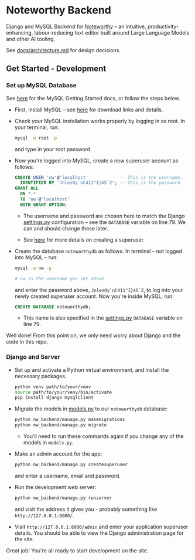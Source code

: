 # Noteworthy Backend

Django and MySQL Backend for [Noteworthy](https://www.github.com/dan-smith-tech/noteworthy) – an intuitive, productivity-enhancing, labour-reducing text editor built around Large Language Models and other AI tooling.

See [docs/architecture.md](docs/architecture.md) for design decisions.

## Get Started - Development

### Set up MySQL Database

See [here](https://dev.mysql.com/doc/mysql-getting-started/en/) for the MySQL Getting Started docs, or follow the steps below.

* First, install MySQL – see [here](https://dev.mysql.com/doc/mysql-getting-started/en/#mysql-getting-started-installing) for download links and details.

* Check your MySQL installation works properly by logging in as root. In your terminal, run:
  ```bash
  mysql -u root -p
  ```
  and type in your root password.

* Now you're logged into MySQL, create a new superuser account as follows:
     ```SQL
     CREATE USER 'nw'@'localhost'            -- This is the username.
       IDENTIFIED BY 'JnlezOy`nC411"I}4S`Z'; -- This is the password.
     GRANT ALL
       ON *.*
       TO 'nw'@'localhost'
       WITH GRANT OPTION;
     ```
    
  * The username and password are chosen here to match the Django [settings.py](https://github.com/jhels/noteworthy-backend/blob/main/nw_backend/nw_backend/settings.py) configuration – see the `DATABASE` variable on line 79. We can and should change these later.

  * See [here](https://dev.mysql.com/doc/refman/8.0/en/creating-accounts.html#creating-accounts-granting-privileges) for more details on creating a superuser.

* Create the database `noteworthydb` as follows. In terminal – not logged into MySQL – run:
  ```bash
  mysql -u nw -p

  # nw is the username you set above.
  ```
  and enter the password above, ``JnlezOy`nC411"I}4S`Z``, to log into your newly created superuser account. Now you're inside MySQL, run:
  ```SQL
  CREATE DATABASE noteworthydb;
  ```
  * This name is also specified in the [settings.py](https://github.com/jhels/noteworthy-backend/blob/main/nw_backend/nw_backend/settings.py) `DATABASE` variable on line 79.
 
Well done! From this point on, we only need worry about Django and the code in this repo.
 
### Django and Server

* Set up and activate a Python virtual environment, and install the necessary packages.

    ```bash
    python venv path/to/your/venv
    source path/to/your/venv/bin/activate
    pip install django mysqlclient 
    ```

* Migrate the models in [models.py](https://github.com/jhels/noteworthy-backend/blob/main/nw_backend/user_accounts/models.py) to our `noteworthydb` database:

    ```bash
    python nw_backend/manage.py makemigrations
    python nw_backend/manage.py migrate
    ```
  * You'll need to run these commands again if you change any of the models in `models.py`.
 
* Make an admin account for the app:
  ```bash
  python nw_backend/manage.py createsuperuser
  ```
  and enter a username, email and password.

* Run the development web server:
    ```bash
    python nw_backend/manage.py runserver
    ```
    and visit the address it gives you - probably something like `http://127.0.0.1:8000/`.

* Visit `http://127.0.0.1:8000/admin` and enter your application superuser details. You should be able to view the Django administration page for the site.
 
Great job! You're all ready to start development on the site.
    
